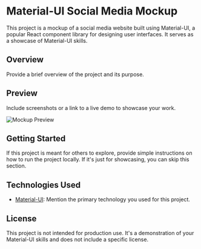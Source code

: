 # Material-UI Social Media Mockup

This project is a mockup of a social media website built using Material-UI, a popular React component library for designing user interfaces. It serves as a showcase of Material-UI skills.

## Overview

Provide a brief overview of the project and its purpose.

## Preview

Include screenshots or a link to a live demo to showcase your work.

![Mockup Preview]("./Data/light-mode.pns")

## Getting Started

If this project is meant for others to explore, provide simple instructions on how to run the project locally. If it's just for showcasing, you can skip this section.

## Technologies Used

- [Material-UI](https://material-ui.com/): Mention the primary technology you used for this project.

## License

This project is not intended for production use. It's a demonstration of your Material-UI skills and does not include a specific license.

